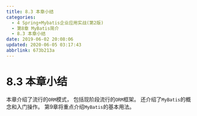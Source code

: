 ```yaml
---
title: 8.3 本章小结
categories: 
  - 4 Spring+Mybatis企业应用实战(第2版)
  - 第8章 MyBatis简介
  - 8.3 本章小结
date: 2019-06-02 20:08:06
updated: 2020-06-05 03:17:43
abbrlink: 673b213a
---
```

# 8.3 本章小结
本章介绍了流行的`ORM`模式， 包括现阶段流行的`ORM`框架。 还介绍了`MyBatis`的概念和入门操作。 
第9章将重点介绍`MyBatis`的基本用法。
